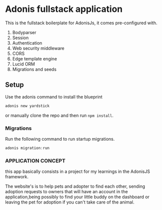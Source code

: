 # Adonis fullstack application
This is the fullstack boilerplate for AdonisJs, it comes pre-configured with.
1. Bodyparser
2. Session
3. Authentication
4. Web security middleware
5. CORS
6. Edge template engine
7. Lucid ORM
8. Migrations and seeds

## Setup
Use the adonis command to install the blueprint
```bash
adonis new yardstick
```
or manually clone the repo and then run `npm install`.

### Migrations
Run the following command to run startup migrations.
```js
adonis migration:run
```
### APPLICATION CONCEPT ####
  this app basically consists in a project for my learnings in the AdonisJS framework. 

  The website's is to help pets and adopter to find each other, sending adoption requests to owners that will have an account in the application,being possibly to find your little buddy on the dashboard or leaving the pet for adoption if you can't take care of the animal.
